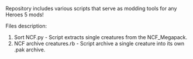 Repository includes various scripts that serve as modding tools for any Heroes 5 mods!

Files description:

1. Sort NCF.py - Script extracts single creatures from the NCF_Megapack.
2. NCF archive creatures.rb - Script archive a single creature into its own .pak archive.